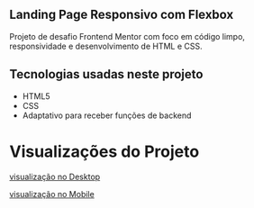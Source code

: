 ## Landing Page Responsivo com Flexbox

Projeto de desafio Frontend Mentor com foco em código limpo, responsividade e desenvolvimento de HTML e CSS.

## Tecnologias usadas neste projeto

- HTML5
- CSS
- Adaptativo para receber funções de backend

# Visualizações do Projeto

[visualização no Desktop](./src/design/desktop-preview.jpg)

[visualização no Mobile](./src/design/mobile-design.jpg)
